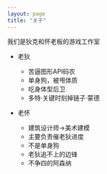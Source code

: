 ```yaml
---
layout: page
title: "关于"
---
```


我们是狄克和怀老板的游戏工作室

* 老狄
  - 苦逼图形API码农
  - 单身狗，被甩体质
  - 吃身体型后卫
  - 多特·关键时刻掉链子·蒙德

* 老怀
  - 建筑设计师→美术建模
  - 主要负责催老狄进度
  - 不是单身狗
  - 老狄追不上的边锋
  - 不争四的阿森纳

